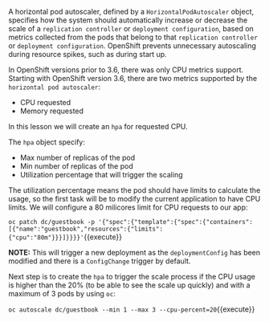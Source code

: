 A horizontal pod autoscaler, defined by a
`HorizontalPodAutoscaler` object, specifies how the system should
automatically increase or decrease the scale of a `replication controller` or
`deployment configuration`, based on metrics collected from the pods that belong
to that `replication controller` or `deployment configuration`. OpenShift
prevents unnecessary autoscaling during resource spikes, such as during start
up.

In OpenShift versions prior to 3.6, there was only CPU metrics support. Starting
with OpenShift version 3.6,  there are two metrics supported by the
`horizontal pod autoscaler`:

* CPU requested
* Memory requested

In this lesson we will create an ``hpa`` for requested CPU.

The ``hpa`` object specify:

* Max number of replicas of the pod
* Min number of replicas of the pod
* Utilization percentage that will trigger the scaling

The utilization percentage means the pod should have limits to calculate the
usage, so the first task will be to modify the current application to have CPU
limits. We will configure a 80 milicores limit for CPU requests to our app:

``oc patch dc/guestbook -p '{"spec":{"template":{"spec":{"containers":[{"name":"guestbook","resources":{"limits":{"cpu":"80m"}}}]}}}}'``{{execute}}

**NOTE:** This will trigger a new deployment as the ``deploymentConfig`` has
been modified and there is a `ConfigChange` trigger by default.

Next step is to create the ``hpa`` to trigger the scale process if the CPU usage
is higher than the 20% (to be able to see the scale up quickly) and with a
maximum of 3 pods by using ``oc``:

``oc autoscale dc/guestbook --min 1 --max 3 --cpu-percent=20``{{execute}}
